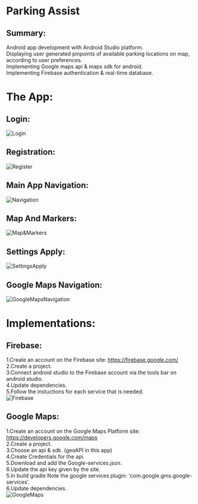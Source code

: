 # Parking Assist

## Summary:
Android app development with Android Studio platform.<br />
Displaying user generated pinpoints of available parking locations on map, according to user preferences.<br />
Implementing Google maps api & maps sdk for android.<br />
Implementing Firebase authentication & real-time database.<br />

# The App:

## Login:
![Login](https://github.com/nqoy/Parking-Assist-AndroidApp/blob/main/Login.png)

## Registration:
![Register](https://github.com/nqoy/Parking-Assist-AndroidApp/blob/main/Register.png)

## Main App Navigation:
![Navigation](https://github.com/nqoy/Parking-Assist-AndroidApp/blob/main/Navigation.png)

## Map And Markers:
![Map&Markers](https://github.com/nqoy/Parking-Assist-AndroidApp/blob/main/Map%26Markers.png)

## Settings Apply:
![SettingsApply](https://github.com/nqoy/Parking-Assist-AndroidApp/blob/main/SettingsApply.png)

## Google Maps Navigation:
![GoogleMapsNavigation](https://github.com/nqoy/Parking-Assist-AndroidApp/blob/main/GoogleMapsNavigation.png)

# Implementations:
## Firebase:
1.Create an account on the Firebase site: https://firebase.google.com/ <br />
2.Create a project.<br />
3.Connect android studio to the Firebase account via the tools bar on android studio.<br />
4.Update dependencies.<br />
5.Follow the instuctions for each service that is needed.<br />
![Firebase](https://github.com/nqoy/Parking-Assist-AndroidApp/blob/main/%E2%80%8F%E2%80%8FFirebase.png)

## Google Maps:
1.Create an account on the Google Maps Platform site: https://developers.google.com/maps <br />
2.Create a project.<br />
3.Choose an api & sdk. (geoAPI in this app) <br />
4.Create Credentials for the api.<br />
5.Download and add the Google-services.json.<br />
6.Update the api key given by the site.<br />
5.In build gradle Note the google services plugin: 'com.google.gms.google-services'.<br />
6.Update dependencies.<br />
![GoogleMaps](https://github.com/nqoy/Parking-Assist-AndroidApp/blob/main/GoogleMaps.png)
